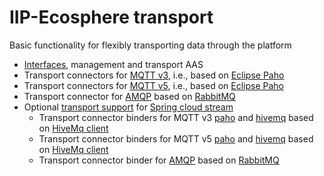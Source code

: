 # IIP-Ecosphere transport

Basic functionality for flexibly transporting data through the platform
* [Interfaces](transport/README.md), management and transport AAS
* Transport connectors for [MQTT v3](transport.mqttv3/README.md), i.e., based on [Eclipse Paho](https://www.eclipse.org/paho/)
* Transport connectors for [MQTT v5](transport.mqttv5/README.md), i.e., based on [Eclipse Paho](https://www.eclipse.org/paho/)
* Transport connector for [AMQP](transport.amqp/README.md) based on [RabbitMQ](https://www.rabbitmq.com/)
* Optional [transport support](transport.spring/README.md) for [Spring cloud stream](https://spring.io/projects/spring-cloud-stream)
    * Transport connector binders for MQTT v3 [paho](transport.spring.mqttv3/README.md) and [hivemq](transport.spring.hivemqv3/README.md) based on [HiveMq client](https://www.hivemq.com/developers/community/)
    * Transport connector binders for MQTT v5 [paho](transport.spring.mqttv5/README.md) and [hivemq](transport.spring.hivemqv5/README.md) based on [HiveMq client](https://www.hivemq.com/developers/community/)
    * Transport connector binder for [AMQP](transport.spring.amqp/README.md) based on [RabbitMQ](https://www.rabbitmq.com/)